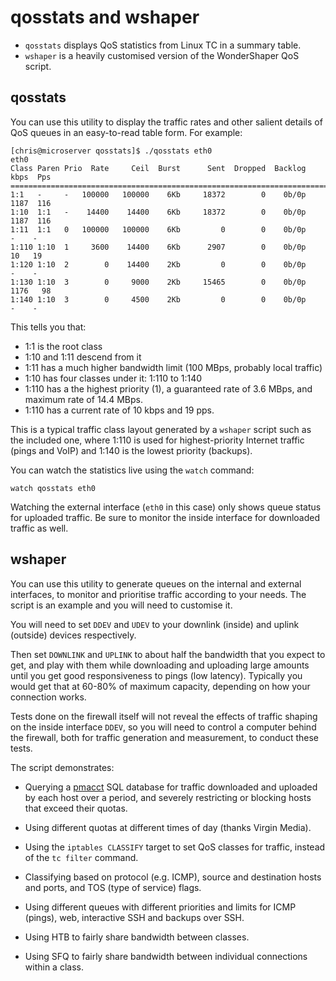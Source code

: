# qosstats and wshaper

* `qosstats` displays QoS statistics from Linux TC in a summary table.
* `wshaper` is a heavily customised version of the WonderShaper QoS script.

## qosstats

You can use this utility to display the traffic rates and other salient
details of QoS queues in an easy-to-read table form. For example:

	[chris@microserver qosstats]$ ./qosstats eth0
	eth0
	Class Paren Prio  Rate     Ceil  Burst      Sent  Dropped  Backlog   kbps  Pps
	==============================================================================
	1:1   -     -   100000   100000    6Kb     18372        0    0b/0p   1187  116
	1:10  1:1   -    14400    14400    6Kb     18372        0    0b/0p   1187  116
	1:11  1:1   0   100000   100000    6Kb         0        0    0b/0p      -    -
	1:110 1:10  1     3600    14400    6Kb      2907        0    0b/0p     10   19
	1:120 1:10  2        0    14400    2Kb         0        0    0b/0p      -    -
	1:130 1:10  3        0     9000    2Kb     15465        0    0b/0p   1176   98
	1:140 1:10  3        0     4500    2Kb         0        0    0b/0p      -    -

This tells you that:

* 1:1 is the root class
* 1:10 and 1:11 descend from it
* 1:11 has a much higher bandwidth limit (100 MBps, probably local traffic)
* 1:10 has four classes under it: 1:110 to 1:140
* 1:110 has a the highest priority (1), a guaranteed rate of 3.6 MBps, and maximum rate of 14.4 MBps.
* 1:110 has a current rate of 10 kbps and 19 pps.

This is a typical traffic class layout generated by a `wshaper` script
such as the included one, where 1:110 is used for highest-priority
Internet traffic (pings and VoIP) and 1:140 is the lowest priority
(backups).

You can watch the statistics live using the `watch` command:

	watch qosstats eth0

Watching the external interface (`eth0` in this case) only shows queue
status for uploaded traffic. Be sure to monitor the inside interface
for downloaded traffic as well.

## wshaper

You can use this utility to generate queues on the internal and external
interfaces, to monitor and prioritise traffic according to your needs.
The script is an example and you will need to customise it.

You will need to set `DDEV` and `UDEV` to your downlink (inside) and 
uplink (outside) devices respectively.

Then set `DOWNLINK` and `UPLINK` to about half the bandwidth that you
expect to get, and play with them while downloading and uploading large
amounts until you get good responsiveness to pings (low latency).
Typically you would get that at 60-80% of maximum capacity, depending
on how your connection works.

Tests done on the firewall itself will not reveal the effects of
traffic shaping on the inside interface `DDEV`, so you will need to
control a computer behind the firewall, both for traffic generation
and measurement, to conduct these tests.

The script demonstrates:

* Querying a [pmacct](http://www.pmacct.net/) SQL database for traffic
downloaded and uploaded by each host over a period, and severely
restricting or blocking hosts that exceed their quotas.

* Using different quotas at different times of day (thanks Virgin
Media).

* Using the `iptables CLASSIFY` target to set QoS classes for traffic,
instead of the `tc filter` command.

* Classifying based on protocol (e.g. ICMP), source and destination
hosts and ports, and TOS (type of service) flags.

* Using different queues with different priorities and limits for ICMP
(pings), web, interactive SSH and backups over SSH.

* Using HTB to fairly share bandwidth between classes.

* Using SFQ to fairly share bandwidth between individual connections
within a class.


